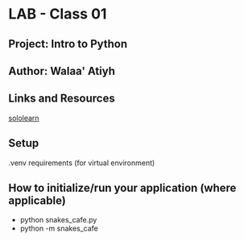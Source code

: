 # LAB - Class 01

## Project: Intro to Python

## Author: Walaa' Atiyh

## Links and Resources
[sololearn](https://www.sololearn.com/learning/1073)



## Setup
.venv requirements (for virtual environment)


## How to initialize/run your application (where applicable)
* python snakes_cafe.py
* python -m snakes_cafe

